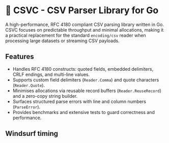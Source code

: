 # 📄 CSVC - CSV Parser Library for Go

A high-performance, RFC 4180 compliant CSV parsing library written in Go. CSVC focuses on predictable throughput and minimal allocations, making it a practical replacement for the standard `encoding/csv` reader when processing large datasets or streaming CSV payloads.

## Features

- Handles RFC 4180 constructs: quoted fields, embedded delimiters, CRLF endings, and multi-line values.
- Supports custom field delimiters (`Reader.Comma`) and quote characters (`Reader.Quote`).
- Minimises allocations via reusable record buffers (`Reader.ReuseRecord`) and a zero-copy string builder.
- Surfaces structured parse errors with line and column numbers (`ParseError`).
- Provides benchmarks and extensive tests to guard correctness and performance.

## Windsurf timing

